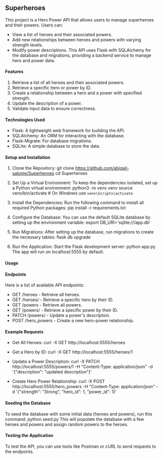 ## Superheroes
This project is a Hero Power API that allows users to manage superheroes and their powers. Users can:
* View a list of heroes and their associated powers.
* Add new relationships between heroes and powers with varying strength levels.
* Modify power descriptions.
This API uses Flask with SQLAlchemy for the database and migrations, providing a backend service to manage hero and power data.

#### Features
1. Retrieve a list of all heroes and their associated powers.
2. Retrieve a specific hero or power by ID.
3. Create a relationship between a hero and a power with specified strength.
4. Update the description of a power.
5. Validate input data to ensure correctness.

#### Technologies Used
* Flask: A lightweight web framework for building the API.
* SQLAlchemy: An ORM for interacting with the database.
* Flask-Migrate: For database migrations.
* SQLite: A simple database to store the data.

#### Setup and Installation
1. Clone the Repository:
git clone https://github.com/abigail-salome/Superheroes
cd Superheroes

2. Set Up a Virtual Environment: To keep the dependencies isolated, set up a Python virtual environment:
python3 -m venv venv
source venv/bin/activate  # On Windows use `venv\Scripts\activate`

3. Install the Dependencies: Run the following command to install all required Python packages:
pip install -r requirements.txt

4. Configure the Database: You can use the default SQLite database by setting up the environment variable:
export DB_URI='sqlite:///app.db'

5. Run Migrations: After setting up the database, run migrations to create the necessary tables:
flask db upgrade

6. Run the Application: Start the Flask development server:
python app.py
The app will run on localhost:5555 by default.

#### Usage
#### Endpoints
Here is a list of available API endpoints:
* GET /heroes - Retrieve all heroes.
* GET /heroes/<id> - Retrieve a specific hero by their ID.
* GET /powers - Retrieve all powers.
* GET /powers/<id> - Retrieve a specific power by their ID.
* PATCH /powers/<id> - Update a power's description.
* POST /hero_powers - Create a new hero-power relationship.

#### Example Requests
* Get All Heroes:
curl -X GET http://localhost:5555/heroes

* Get a Hero by ID:
curl -X GET http://localhost:5555/heroes/1

* Update a Power Description:
curl -X PATCH http://localhost:5555/powers/1 -H "Content-Type: application/json" -d '{"description": "updated description"}'

* Create Hero Power Relationship:
curl -X POST http://localhost:5555/hero_powers -H "Content-Type: application/json" -d '{"strength": "Strong", "hero_id": 1, "power_id": 1}'

#### Seeding the Database
To seed the database with some initial data (heroes and powers), run this command: python seed.py
This will populate the database with a few heroes and powers and assign random powers to the heroes.

#### Testing the Application
To test the API, you can use tools like Postman or cURL to send requests to the endpoints.


